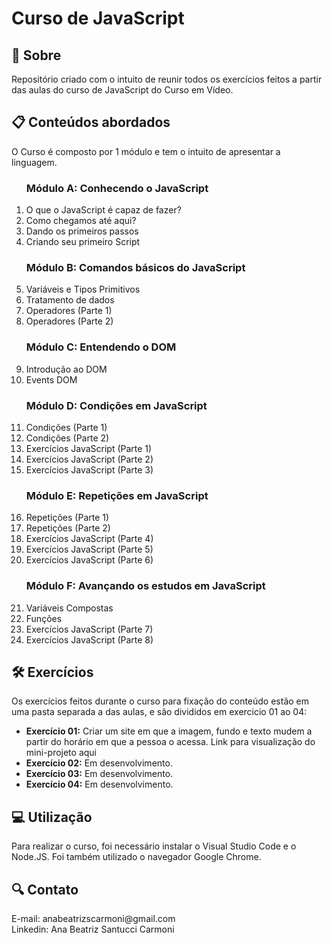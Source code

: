 # Curso de JavaScript
<h2>📌 Sobre</h2>
<P>Repositório criado com o intuito de reunir todos os exercícios feitos a partir das aulas do curso de JavaScript do Curso em Vídeo.</P>
<h2>📋 Conteúdos abordados</h2>
<p>O Curso é composto por 1 módulo e tem o intuito de apresentar a linguagem. 
  <ol>
    <h3>Módulo A: Conhecendo o JavaScript</h3>
    <li>O que o JavaScript é capaz de fazer?
    <li>Como chegamos até aqui?
    <li> Dando os primeiros passos
    <li>Criando seu primeiro Script
    <h3>Módulo B: Comandos básicos do JavaScript</h3>
    <li>Variáveis e Tipos Primitivos
    <li>Tratamento de dados
    <li>Operadores (Parte 1)
    <li>Operadores (Parte 2)
    <h3>Módulo C: Entendendo o DOM </h3>
    <li>Introdução ao DOM
    <li>Events DOM
    <h3>Módulo D: Condições em JavaScript</h3>
    <li>Condições (Parte 1)
    <li>Condições (Parte 2)
    <li>Exercícios JavaScript (Parte 1)
    <li>Exercícios JavaScript (Parte 2)
    <li>Exercícios JavaScript (Parte 3)
    <h3>Módulo E: Repetições em JavaScript</h3>
    <li>Repetições (Parte 1)
    <li>Repetições (Parte 2)
    <li>Exercícios JavaScript (Parte 4)
    <li>Exercícios JavaScript (Parte 5)
    <li>Exercícios JavaScript (Parte 6)
    <h3>Módulo F: Avançando os estudos em JavaScript</h3>
    <li>Variáveis Compostas
    <li>Funções
    <li>Exercícios JavaScript (Parte 7)
    <li>Exercícios JavaScript (Parte 8)
  </ol>
</p>

<h2>🛠 Exercícios</h2>
<p>Os exercícios feitos durante o curso para fixação do conteúdo estão em uma pasta separada a das aulas, e são divididos em exercicio 01 ao 04:</p>
<ul>
  <li><strong>Exercício 01:</strong> Criar um site em que a imagem, fundo e texto mudem a partir do horário em que a pessoa o acessa. Link para visualização do mini-projeto <a style="text-decoration: none;" href="https://abeatrizsc.github.io/javascript/exercicios/exercicio01/">aqui</a>
  <li><strong>Exercício 02:</strong> Em desenvolvimento.</li>
  <li><strong>Exercício 03:</strong> Em desenvolvimento.</li>
  <li><strong>Exercício 04:</strong> Em desenvolvimento.</li>
</ul>

<h2>💻 Utilização</h2>
<p>Para realizar o curso, foi necessário instalar o Visual Studio Code e o <a style="text-decoration: none;"href="https://nodejs.org/en/about">Node.JS</a>. Foi também utilizado o navegador Google Chrome.</p> 

<h2>🔍 Contato</h2>
<p>E-mail: anabeatrizscarmoni@gmail.com <br>
Linkedin: Ana Beatriz Santucci Carmoni
</p>
